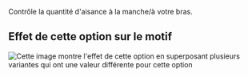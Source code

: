 Contrôle la quantité d'aisance à la manche/à votre bras.

## Effet de cette option sur le motif

![Cette image montre l'effet de cette option en superposant plusieurs variantes qui ont une valeur différente pour cette option](teagan_sleeveease_sample.svg "Effet de cette option sur le motif")
